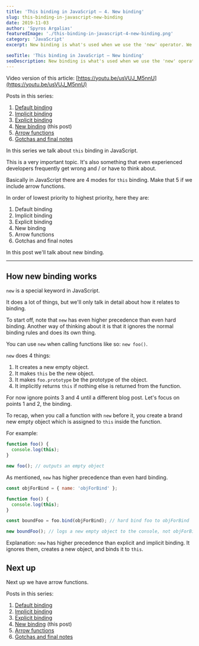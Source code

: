 ```yaml
---
title: 'This binding in JavaScript – 4. New binding'
slug: this-binding-in-javascript-new-binding
date: 2019-11-03
author: 'Spyros Argalias'
featuredImage: './this-binding-in-javascript-4-new-binding.png'
category: 'JavaScript'
excerpt: New binding is what's used when we use the 'new' operator. We examine what 'new' does as well as its precedence compared to other binding methods.

seoTitle: 'This binding in JavaScript – New binding'
seoDescription: New binding is what's used when we use the 'new' operator. We examine what 'new' does as well as its precedence compared to other binding methods.
---
```


Video version of this article: [https://youtu.be/usVUJ_M5nnU](https://youtu.be/usVUJ_M5nnU)

Posts in this series:

1. [Default binding](/blog/this-binding-in-javascript-default-binding/)
2. [Implicit binding](/blog/this-binding-in-javascript-implicit-binding/)
3. [Explicit binding](/blog/this-binding-in-javascript-explicit-binding/)
4. [New binding](/blog/this-binding-in-javascript-new-binding/) (this post)
5. [Arrow functions](/blog/this-binding-in-javascript-arrow-functions/)
6. [Gotchas and final notes](/blog/this-binding-in-javascript-gotchas-and-final-notes/)

In this series we talk about `this` binding in JavaScript.

This is a very important topic. It's also something that even experienced developers frequently get wrong and / or have to think about.

Basically in JavaScript there are 4 modes for `this` binding. Make that 5 if we include arrow functions.

In order of lowest priority to highest priority, here they are:

1. Default binding
2. Implicit binding
3. Explicit binding
4. New binding
5. Arrow functions
6. Gotchas and final notes

In this post we'll talk about new binding.

---

## How new binding works

`new` is a special keyword in JavaScript.

It does a lot of things, but we'll only talk in detail about how it relates to binding.

To start off, note that `new` has even higher precedence than even hard binding. Another way of thinking about it is that it ignores the normal binding rules and does its own thing.

You can use `new` when calling functions like so: `new foo()`.

`new` does 4 things:

1. It creates a new empty object.
2. It makes `this` be the new object.
3. It makes `foo.prototype` be the prototype of the object.
4. It implicitly returns `this` if nothing else is returned from the function.

For now ignore points 3 and 4 until a different blog post. Let's focus on points 1 and 2, the binding.

To recap, when you call a function with `new` before it, you create a brand new empty object which is assigned to `this` inside the function.

For example:

```js
function foo() {
  console.log(this);
}

new foo(); // outputs an empty object
```

As mentioned, `new` has higher precedence than even hard binding.

```js
const objForBind = { name: 'objForBind' };

function foo() {
  console.log(this);
}

const boundFoo = foo.bind(objForBind); // hard bind foo to objForBind

new boundFoo(); // logs a new empty object to the console, not objForBind
```

Explanation:
`new` has higher precedence than explicit and implicit binding. It ignores them, creates a new object, and binds it to `this`.

## Next up

Next up we have arrow functions.

Posts in this series:

1. [Default binding](/blog/this-binding-in-javascript-default-binding/)
2. [Implicit binding](/blog/this-binding-in-javascript-implicit-binding/)
3. [Explicit binding](/blog/this-binding-in-javascript-explicit-binding/)
4. [New binding](/blog/this-binding-in-javascript-new-binding/) (this post)
5. [Arrow functions](/blog/this-binding-in-javascript-arrow-functions/)
6. [Gotchas and final notes](/blog/this-binding-in-javascript-gotchas-and-final-notes/)
